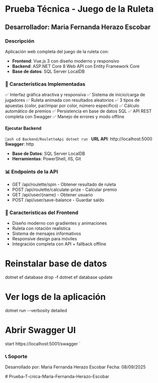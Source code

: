 ﻿# Prueba Técnica - Juego de la Ruleta
## Desarrollador: Maria Fernanda Herazo Escobar

### Descripción
Aplicación web completa del juego de la ruleta con:
- **Frontend**: Vue.js 3 con diseño moderno y responsivo
- **Backend**: ASP.NET Core 8 Web API con Entity Framework Core
- **Base de datos**: SQL Server LocalDB

### 🚀 Características Implementadas
✅ Interfaz gráfica atractiva y responsiva
✅ Sistema de inicio/carga de jugadores
✅ Ruleta animada con resultados aleatorios
✅ 3 tipos de apuestas (color, par/impar por color, número específico)
✅ Cálculo automático de premios
✅ Persistencia en base de datos SQL
✅ API REST completa con Swagger
✅ Manejo de errores y modo offline


#### Ejecutar Backend
`ash
cd Backend/RouletteApi
dotnet run
`
**URL API**: http://localhost:5000
**Swagger**: http
- **Base de Datos**: SQL Server LocalDB
- **Herramientas**: PowerShell, IIS, Git

### 📊 Endpoints de la API
- GET /api/roulette/spin - Obtener resultado de ruleta
- POST /api/roulette/calculate-prize - Calcular premio
- GET /api/user/{name} - Obtener usuario
- POST /api/user/save-balance - Guardar saldo

### 🎨 Características del Frontend
- Diseño moderno con gradientes y animaciones
- Ruleta con rotación realística
- Sistema de mensajes informativos
- Responsive design para móviles
- Integración completa con API + fallback offline

# Reinstalar base de datos
dotnet ef database drop -f
dotnet ef database update

# Ver logs de la aplicación
dotnet run --verbosity detailed

# Abrir Swagger UI
start https://localhost:5001/swagger
`

### 📞 Soporte
Desarrollado por: Maria Fernanda Herazo Escobar 
Fecha: 08/09/2025


#   P r u e b a - T - c n i c a - M a r i a - F e r n a n d a - H e r a z o - E s c o b a r 
 
 
